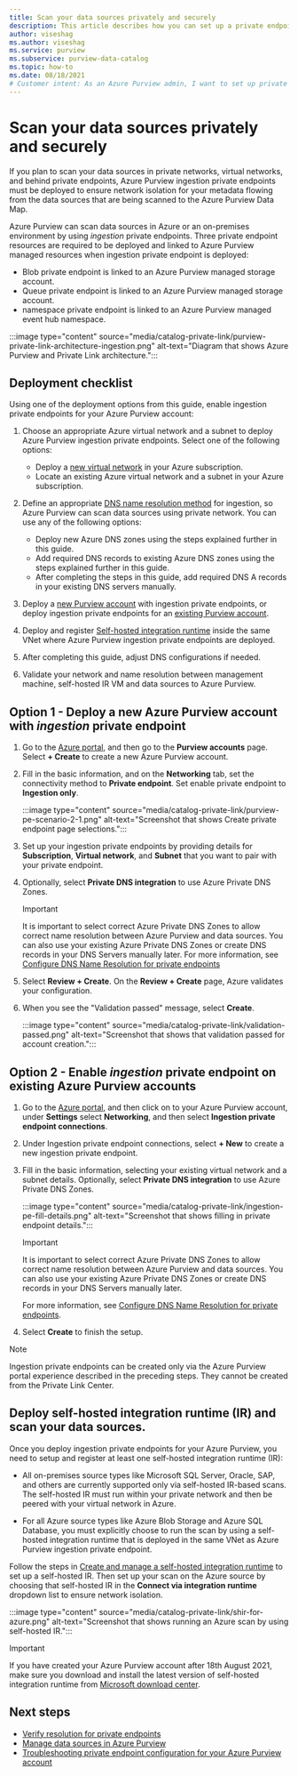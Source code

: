 ```yaml
---
title: Scan your data sources privately and securely
description: This article describes how you can set up a private endpoint to scan data sources from restricted network
author: viseshag
ms.author: viseshag
ms.service: purview
ms.subservice: purview-data-catalog
ms.topic: how-to
ms.date: 08/18/2021
# Customer intent: As an Azure Purview admin, I want to set up private endpoints for my Azure Purview to scan data sources from restricted network.
---
```


# Scan your data sources privately and securely

If you plan to scan your data sources in private networks, virtual networks, and behind private endpoints, Azure Purview ingestion private endpoints must be deployed to ensure network isolation for your metadata flowing from the data sources that are being scanned to the Azure Purview Data Map.

Azure Purview can scan data sources in Azure or an on-premises environment by using _ingestion_ private endpoints. Three private endpoint resources are required to be deployed and linked to Azure Purview managed resources when ingestion private endpoint is deployed:

- Blob private endpoint is linked to an Azure Purview managed storage account.
- Queue private endpoint is linked to an Azure Purview managed storage account.
- namespace private endpoint is linked to an Azure Purview managed event hub namespace.

:::image type="content" source="media/catalog-private-link/purview-private-link-architecture-ingestion.png" alt-text="Diagram that shows Azure Purview and Private Link architecture.":::

## Deployment checklist
Using one of the deployment options from this guide, enable ingestion private endpoints for your Azure Purview account:

1. Choose an appropriate Azure virtual network and a subnet to deploy Azure Purview ingestion private endpoints. Select one of the following options:
   - Deploy a [new virtual network](../virtual-network/quick-create-portal.md) in your Azure subscription.
   - Locate an existing Azure virtual network and a subnet in your Azure subscription.
  
2. Define an appropriate [DNS name resolution method](./catalog-private-link-name-resolution.md#deployment-options) for ingestion, so Azure Purview can scan data sources using private network. You can use any of the following options:
   - Deploy new Azure DNS zones using the steps explained further in this guide.
   - Add required DNS records to existing Azure DNS zones using the steps explained further in this guide.
   - After completing the steps in this guide, add required DNS A records in your existing DNS servers manually.
3. Deploy a [new Purview account](#option-1---deploy-a-new-azure-purview-account-with-ingestion-private-endpoint) with ingestion private endpoints, or deploy ingestion private endpoints for an [existing Purview account](#option-2---enable-ingestion-private-endpoint-on-existing-azure-purview-accounts).
4. Deploy and register [Self-hosted integration runtime](#deploy-self-hosted-integration-runtime-ir-and-scan-your-data-sources) inside the same VNet where Azure Purview ingestion private endpoints are deployed.
5. After completing this guide, adjust DNS configurations if needed.
6. Validate your network and name resolution between management machine, self-hosted IR VM and data sources to Azure Purview. 

## Option 1 - Deploy a new Azure Purview account with _ingestion_ private endpoint

1. Go to the [Azure portal](https://portal.azure.com), and then go to the **Purview accounts** page. Select **+ Create** to create a new Azure Purview account.

2. Fill in the basic information, and on the **Networking** tab, set the connectivity method to **Private endpoint**. Set enable private endpoint to **Ingestion only**.

      :::image type="content" source="media/catalog-private-link/purview-pe-scenario-2-1.png" alt-text="Screenshot that shows Create private endpoint page selections.":::

3. Set up your ingestion private endpoints by providing details for **Subscription**, **Virtual network**, and **Subnet** that you want to pair with your private endpoint.

4. Optionally, select **Private DNS integration** to use Azure Private DNS Zones.
   
   > [!IMPORTANT]
   > It is important to select correct Azure Private DNS Zones to allow correct name resolution between Azure Purview and data sources. You can also use your existing Azure Private DNS Zones or create DNS records in your DNS Servers manually later. For more information, see [Configure DNS Name Resolution for private endpoints](./catalog-private-link-name-resolution.md)

5.  Select **Review + Create**. On the **Review + Create** page, Azure validates your configuration.

6.  When you see the "Validation passed" message, select **Create**.

    :::image type="content" source="media/catalog-private-link/validation-passed.png" alt-text="Screenshot that shows that validation passed for account creation.":::

## Option 2 - Enable _ingestion_ private endpoint on existing Azure Purview accounts

1.  Go to the [Azure portal](https://portal.azure.com), and then click on to your Azure Purview account, under **Settings** select **Networking**, and then select **Ingestion private endpoint connections**.

2. Under Ingestion private endpoint connections, select **+ New** to create a new ingestion private endpoint.

3. Fill in the basic information, selecting your existing virtual network and a subnet details. Optionally, select **Private DNS integration** to use Azure Private DNS Zones. 
   
   :::image type="content" source="media/catalog-private-link/ingestion-pe-fill-details.png" alt-text="Screenshot that shows filling in private endpoint details.":::
   
   > [!IMPORTANT]
   > It is important to select correct Azure Private DNS Zones to allow correct name resolution between Azure Purview and data sources. You can also use your existing Azure Private DNS Zones or create DNS records in your DNS Servers manually later. 
   > 
   >For more information, see [Configure DNS Name Resolution for private endpoints](./catalog-private-link-name-resolution.md).


4. Select **Create** to finish the setup.

> [!NOTE]
> Ingestion private endpoints can be created only via the Azure Purview portal experience described in the preceding steps. They cannot be created from the Private Link Center.

## Deploy self-hosted integration runtime (IR) and scan your data sources.
Once you deploy ingestion private endpoints for your Azure Purview, you need to setup and register at least one self-hosted integration runtime (IR):

- All on-premises source types like Microsoft SQL Server, Oracle, SAP, and others are currently supported only via self-hosted IR-based scans. The self-hosted IR must run within your private network and then be peered with your virtual network in Azure. 
   
- For all Azure source types like Azure Blob Storage and Azure SQL Database, you must explicitly choose to run the scan by using a self-hosted integration runtime that is deployed in the same VNet as Azure Purview ingestion private endpoint. 

Follow the steps in [Create and manage a self-hosted integration runtime](manage-integration-runtimes.md) to set up a self-hosted IR. Then set up your scan on the Azure source by choosing that self-hosted IR in the **Connect via integration runtime** dropdown list to ensure network isolation.
    
   :::image type="content" source="media/catalog-private-link/shir-for-azure.png" alt-text="Screenshot that shows running an Azure scan by using self-hosted IR.":::

> [!IMPORTANT]
> If you have created your Azure Purview account after 18th August 2021, make sure you download and install the latest version of self-hosted integration runtime from [Microsoft download center](https://www.microsoft.com/download/details.aspx?id=39717).
> 
## Next steps

-  [Verify resolution for private endpoints](./catalog-private-link-name-resolution.md)
-  [Manage data sources in Azure Purview](./manage-data-sources.md)
-  [Troubleshooting private endpoint configuration for your Azure Purview account](./catalog-private-link-troubleshoot.md)
